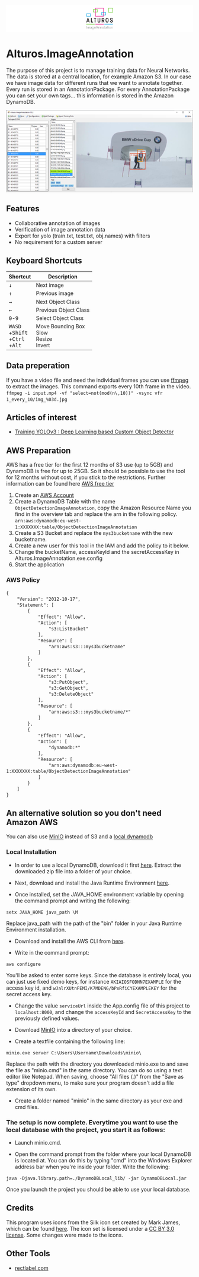 ![Alturos.ImageAnnotation](doc/logo-banner.png)

# Alturos.ImageAnnotation

The purpose of this project is to manage training data for Neural Networks. The data is stored at a central location, for example Amazon S3.
In our case we have image data for different runs that we want to annotate together. Every run is stored in an AnnotationPackage.
For every AnnotationPackage you can set your own tags... this information is stored in the Amazon DynamoDB.

![object detection result](/doc/AlturosImageAnnotation.png)

## Features

 - Collaborative annotation of images
 - Verification of image annotation data
 - Export for yolo (train.txt, test.txt, obj.names) with filters
 - No requirement for a custom server

## Keyboard Shortcuts

Shortcut | Description | 
--- | --- |
<kbd>↓</kbd> | Next image |
<kbd>↑</kbd> | Previous image |
<kbd>→</kbd> | Next Object Class |
<kbd>←</kbd> | Previous Object Class |
<kbd>0</kbd>-<kbd>9</kbd> | Select Object Class |
<kbd>W</kbd><kbd>A</kbd><kbd>S</kbd><kbd>D</kbd><br>+<kbd>Shift</kbd><br>+<kbd>Ctrl</kbd><br>+<kbd>Alt</kbd> | Move Bounding Box<br>Slow<br>Resize<br>Invert

## Data preperation

If you have a video file and need the individual frames you can use [ffmpeg](https://ffmpeg.org) to extract the images. This command exports every 10th frame in the video.
`ffmpeg -i input.mp4 -vf "select=not(mod(n\,10))" -vsync vfr 1_every_10/img_%03d.jpg`

## Articles of interest

- [Training YOLOv3 : Deep Learning based Custom Object Detector](https://www.learnopencv.com/training-yolov3-deep-learning-based-custom-object-detector/)

## AWS Preparation

AWS has a free tier for the first 12 months of S3 use (up to 5GB) and DynamoDB is free for up to 25GB. So it should be possible to use the tool for 12 months without cost, if you stick to the restrictions. Further information can be found here [AWS free tier](https://aws.amazon.com/de/free/)

1. Create an [AWS Account](https://portal.aws.amazon.com/billing/signup)
1. Create a DynamoDB Table with the name `ObjectDetectionImageAnnotation`, copy the Amazon Resource Name you find in the overview tab and replace the arn in the following policy. `arn:aws:dynamodb:eu-west-1:XXXXXXX:table/ObjectDetectionImageAnnotation`
1. Create a S3 Bucket and replace the `mys3bucketname` with the new bucketname.
1. Create a new user for this tool in the IAM and add the policy to it below.
1. Change the bucketName, accessKeyId and the secretAccessKey in Alturos.ImageAnnotation.exe.config
1. Start the application

### AWS Policy
```
{
    "Version": "2012-10-17",
    "Statement": [
        {
            "Effect": "Allow",
            "Action": [
                "s3:ListBucket"
            ],
            "Resource": [
                "arn:aws:s3:::mys3bucketname"
            ]
        },
        {
            "Effect": "Allow",
            "Action": [
                "s3:PutObject",
                "s3:GetObject",
                "s3:DeleteObject"
            ],
            "Resource": [
                "arn:aws:s3:::mys3bucketname/*"
            ]
        },
        {
            "Effect": "Allow",
            "Action": [
                "dynamodb:*"
            ],
            "Resource": [
                "arn:aws:dynamodb:eu-west-1:XXXXXXX:table/ObjectDetectionImageAnnotation"
            ]
        }
    ]
}
```

## An alternative solution so you don't need Amazon AWS

You can also use [MinIO](https://github.com/minio/minio) instead of S3 and a [local dynamodb]( https://docs.aws.amazon.com/amazondynamodb/latest/developerguide/DynamoDBLocal.html)

### Local Installation

* In order to use a local DynamoDB, download it first [here](http://dynamodb-local.s3-website-us-west-2.amazonaws.com/dynamodb_local_latest.zip).
Extract the downloaded zip file into a folder of your choice.

* Next, download and install the Java Runtime Environment [here](https://java.com/download).

* Once installed, set the JAVA_HOME environment variable by opening the command prompt and writing the following:
```
setx JAVA_HOME java_path \M
```
Replace java_path with the path of the "bin" folder in your Java Runtime Environment installation.

* Download and install the AWS CLI from [here](https://aws.amazon.com/de/cli/).

* Write in the command prompt:
```
aws configure
```
You'll be asked to enter some keys. Since the database is entirely local, you can just use fixed demo keys, for instance `AKIAIOSFODNN7EXAMPLE` for the access key id, and `wJalrXUtnFEMI/K7MDENG/bPxRfiCYEXAMPLEKEY` for the secret access key.

* Change the value `serviceUrl` inside the App.config file of this project to `localhost:8000`, and change the `accessKeyId` and `SecretAccessKey` to the previously defined values.

* Download [MinIO](https://min.io/download) into a directory of your choice.

* Create a textfile containing the following line:
```
minio.exe server C:\Users\Username\Downloads\minio\
```
Replace the path with the directory you downloaded minio.exe to and save the file as "minio.cmd" in the same directory.
You can do so using a text editor like Notepad. When saving, choose "All files (*.*)" from the "Save as type" dropdown menu, to make sure your program doesn't add a file extension of its own.

* Create a folder named "minio" in the same directory as your exe and cmd files.

### The setup is now complete. Everytime you want to use the local database with the project, you start it as follows:

* Launch minio.cmd.

* Open the command prompt from the folder where your local DynamoDB is located at.
You can do this by typing "cmd" into the Windows Explorer address bar when you're inside your folder. Write the following:
```
java -Djava.library.path=./DynamoDBLocal_lib/ -jar DynamoDBLocal.jar
```

Once you launch the project you should be able to use your local database.

## Credits

This program uses icons from the Silk icon set created by Mark James, which can be found [here](http://www.famfamfam.com/lab/icons/silk/).
The icon set is licensed under a [CC BY 3.0 license](https://creativecommons.org/licenses/by/3.0/). Some changes were made to the icons.

## Other Tools

- [rectlabel.com](https://rectlabel.com)
